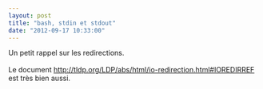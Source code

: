 ```yaml
---
layout: post
title: "bash, stdin et stdout"
date: "2012-09-17 10:33:00"
---
```

Un petit rappel sur les redirections.<br /><br />Le document <a href="http://tldp.org/LDP/abs/html/io-redirection.html#IOREDIRREF">http://tldp.org/LDP/abs/html/io-redirection.html#IOREDIRREF</a> est très bien aussi. <br /><br /><script src="http://pastebin.com/embed_js.php?i=ACisCy8T"></script><br /><br /><div style="overflow:hidden; height:0;">bash, stdout, stderr, write, io, redirections</div>
